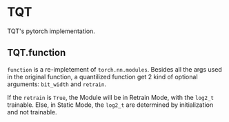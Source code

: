# TQT
TQT's pytorch implementation.

## TQT.function 

`function` is a re-impletement of `torch.nn.modules`. Besides all the args used in the original function, a quantilized function get 2 kind of optional arguments: `bit_width` and `retrain`. 

If the `retrain` is `True`, the Module will be in Retrain Mode, with the `log2_t` trainable. Else, in Static Mode, the `log2_t` are determined by initialization and not trainable.


